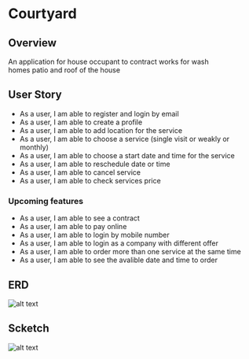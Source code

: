 # Courtyard

## Overview
An application for house occupant to contract works for wash homes patio and roof of the house

## User Story
- As a user, I am able to register and login by email
- As a user, I am able to create a profile
- As a user, I am able to add location for the service
- As a user, I am able to choose a service (single visit or weakly or monthly)
- As a user, I am able to choose a start date and time for the service
- As a user, I am able to reschedule date or time
- As a user, I am able to cancel service
- As a user, I am able to check services price

### Upcoming features
* As a user, I am able to see a contract 
* As a user, I am able to pay online
* As a user, I am able to login by mobile number
* As a user, I am able to login as a company with different offer
* As a user, I am able to order more than one service at the same time 
* As a user, I am able to see the avalible date and time to order

## ERD
![alt text](https://ibb.co/MNK4Q69)


## Scketch
![alt text](https://www4.0zz0.com/2021/12/16/07/952418587.jpeg)
